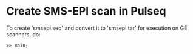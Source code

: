 # Create SMS-EPI scan in Pulseq

To create 'smsepi.seq' and convert it to 'smsepi.tar'
for execution on GE scanners, do:

```
>> main;
```
